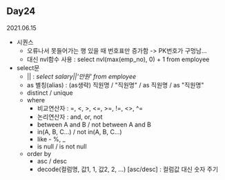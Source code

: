 ## Day24
2021.06.15

- 시퀀스
  - 오류나서 못들어가는 행 있을 때 번호표만 증가함 -> PK번호가 구멍남...
  - 대신 nvl함수 사용 : select nvl(max(emp_no), 0) + 1 from employee
- select문
  - || : *select salary||'만원' from employee*
  - as 별칭(alias) : (as생략) 직원명 / "직원명" / as 직원명 / as "직원명"
  - distinct / unique
  - where
    - 비교연산자 : =, <, >, <=, >=, !=, <>, ^=
    - 논리연산자 : and, or, not
    - between A and B / not between A and B
    - in(A, B, C...) / not in(A, B, C...)
    - like - %, _
    - is null / is not null
  - order by
    - asc / desc
    - decode(컬럼명, 값1, 1, 값2, 2, ...) [asc/desc]  : 컬럼값 대신 숫자 주기
